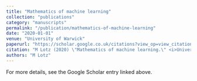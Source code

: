```yaml
---
title: "Mathematics of machine learning"
collection: "publications"
category: "manuscripts"
permalink: "/publication/mathematics-of-machine-learning"
date: "2020-01-01"
venue: "University of Warwick"
paperurl: "https://scholar.google.co.uk/citations?view_op=view_citation&hl=en&user=ALeJ0sAAAAAJ&pagesize=100&sortby=pubdate&citation_for_view=ALeJ0sAAAAAJ:j3f4tGmQtD8C"
citation: "M Lotz (2020) \"Mathematics of machine learning.\" <i>University of Warwick</i>"
authors: "M Lotz"
---
```


For more details, see the Google Scholar entry linked above.
